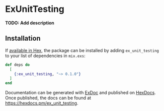 # ExUnitTesting

**TODO: Add description**

## Installation

If [available in Hex](https://hex.pm/docs/publish), the package can be installed
by adding `ex_unit_testing` to your list of dependencies in `mix.exs`:

```elixir
def deps do
  [
    {:ex_unit_testing, "~> 0.1.0"}
  ]
end
```

Documentation can be generated with [ExDoc](https://github.com/elixir-lang/ex_doc)
and published on [HexDocs](https://hexdocs.pm). Once published, the docs can
be found at <https://hexdocs.pm/ex_unit_testing>.

